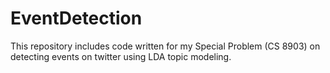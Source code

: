 EventDetection
==============

This repository includes code written for my Special Problem (CS 8903) on detecting events on twitter using LDA topic modeling.
